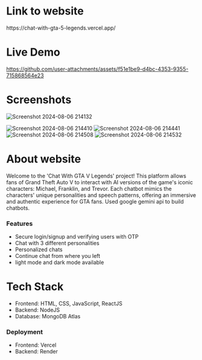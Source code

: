 <h1>Link to website</h1>
https://chat-with-gta-5-legends.vercel.app/

<h1>Live Demo</h1>


https://github.com/user-attachments/assets/f51e1be9-d4bc-4353-9355-715868564e23



<h1>Screenshots</h1>

![Screenshot 2024-08-06 214132](https://github.com/user-attachments/assets/f7b27a1c-d2f4-47ad-9517-db3da2f8133a)

![Screenshot 2024-08-06 214410](https://github.com/user-attachments/assets/821fee45-e491-482c-96b5-595caf88d887)
![Screenshot 2024-08-06 214441](https://github.com/user-attachments/assets/702ebd7c-71fd-4370-bf87-6f79ef2d197b)
![Screenshot 2024-08-06 214508](https://github.com/user-attachments/assets/0e002cce-879e-44a6-8e05-edbc8ab2c261)
![Screenshot 2024-08-06 214532](https://github.com/user-attachments/assets/139b54ae-b69f-45ba-a6c9-6bae4dd4853e)

<h1>About website</h1>
Welcome to the 'Chat With GTA V Legends' project! This platform allows fans of Grand Theft Auto V to interact with AI versions of the game's iconic characters: Michael, Franklin, and Trevor.
Each chatbot mimics the characters' unique personalities and speech patterns, offering an immersive and authentic experience for GTA fans. Used google gemini api to build chatbots.
<h3>Features</h3>
<ul>
  <li>Secure login/signup and verifying users with OTP</li>
  <li>Chat with 3 different personalities</li>
  <li>Personalized chats</li>
  <li>Continue chat from where you left</li>
  <li>light mode and dark mode available</li>
</ul>

<h1>Tech Stack</h1>
<ul>
  <li>Frontend: HTML, CSS, JavaScript, ReactJS</li>
  <li>Backend: NodeJS</li>
  <li>Database: MongoDB Atlas</li>
</ul>

<h3>Deployment</h3>
<ul>
  <li>Frontend: Vercel</li>
  <li>Backend: Render</li>
</ul>


